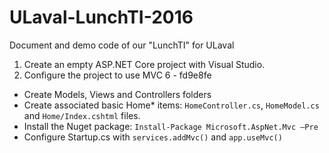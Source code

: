 # ULaval-LunchTI-2016

Document and demo code of our "LunchTI" for ULaval

1. Create an empty ASP.NET Core project with Visual Studio.
2. Configure the project to use MVC 6 - fd9e8fe
  * Create Models, Views and Controllers folders
  * Create associated basic Home* items: `HomeController.cs`, `HomeModel.cs` and `Home/Index.cshtml` files.
  * Install the Nuget package: `Install-Package Microsoft.AspNet.Mvc –Pre`
  * Configure Startup.cs with `services.addMvc()` and `app.useMvc()`
